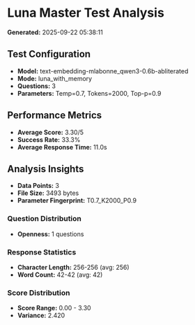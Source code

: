 # Luna Master Test Analysis

**Generated:** 2025-09-22 05:38:11

## Test Configuration
- **Model:** text-embedding-mlabonne_qwen3-0.6b-abliterated
- **Mode:** luna_with_memory
- **Questions:** 3
- **Parameters:** Temp=0.7, Tokens=2000, Top-p=0.9

## Performance Metrics
- **Average Score:** 3.30/5
- **Success Rate:** 33.3%
- **Average Response Time:** 11.0s

## Analysis Insights
- **Data Points:** 3
- **File Size:** 3493 bytes
- **Parameter Fingerprint:** T0.7_K2000_P0.9

### Question Distribution
- **Openness:** 1 questions

### Response Statistics
- **Character Length:** 256-256 (avg: 256)
- **Word Count:** 42-42 (avg: 42)

### Score Distribution
- **Score Range:** 0.00 - 3.30
- **Variance:** 2.420
